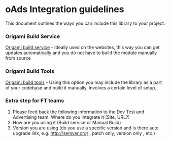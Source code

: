# oAds Integration guidelines

This document outlines the ways you can include this library to your project.

### Origami Build Service
[Origami build service](http://build.origami.ft.com/v2/) - Ideally used on the websites, this way you can get updates automatically and you do not have to build the module manually from source

### Origami Build Tools
[Origami build tools](http://origami.ft.com/docs/developer-guide/building-modules/) - Using this option you may include the library as a part of your codebase and build it manually, involves a certain level of setup.

### Extra step for FT teams
1. Please feed back the following information to the Dev Test and Advertising team:
Where do you integrate it (Site, URL?)
2. How are you using it (Build service or Manual Build)
3. Version you are using (do you use a specific version and is there auto upgrade link, e.g. http://semver.org/ , patch only, version only , etc.)
